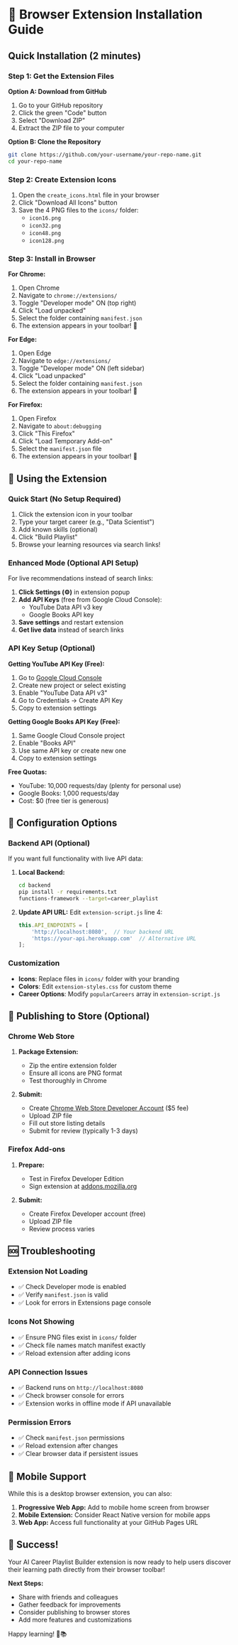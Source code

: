 # 🚀 Browser Extension Installation Guide

## Quick Installation (2 minutes)

### Step 1: Get the Extension Files

**Option A: Download from GitHub**
1. Go to your GitHub repository
2. Click the green "Code" button
3. Select "Download ZIP"
4. Extract the ZIP file to your computer

**Option B: Clone the Repository**
```bash
git clone https://github.com/your-username/your-repo-name.git
cd your-repo-name
```

### Step 2: Create Extension Icons

1. Open the `create_icons.html` file in your browser
2. Click "Download All Icons" button
3. Save the 4 PNG files to the `icons/` folder:
   - `icon16.png`
   - `icon32.png` 
   - `icon48.png`
   - `icon128.png`

### Step 3: Install in Browser

**For Chrome:**
1. Open Chrome
2. Navigate to `chrome://extensions/`
3. Toggle "Developer mode" ON (top right)
4. Click "Load unpacked"
5. Select the folder containing `manifest.json`
6. The extension appears in your toolbar! 🎉

**For Edge:**
1. Open Edge
2. Navigate to `edge://extensions/`
3. Toggle "Developer mode" ON (left sidebar)
4. Click "Load unpacked"
5. Select the folder containing `manifest.json`
6. The extension appears in your toolbar! 🎉

**For Firefox:**
1. Open Firefox
2. Navigate to `about:debugging`
3. Click "This Firefox"
4. Click "Load Temporary Add-on"
5. Select the `manifest.json` file
6. The extension appears in your toolbar! 🎉

## 🎯 Using the Extension

### Quick Start (No Setup Required)
1. Click the extension icon in your toolbar
2. Type your target career (e.g., "Data Scientist")
3. Add known skills (optional)
4. Click "Build Playlist"
5. Browse your learning resources via search links!

### Enhanced Mode (Optional API Setup)
For live recommendations instead of search links:

1. **Click Settings (⚙️)** in extension popup
2. **Add API Keys** (free from Google Cloud Console):
   - YouTube Data API v3 key
   - Google Books API key
3. **Save settings** and restart extension
4. **Get live data** instead of search links

### API Key Setup (Optional)
**Getting YouTube API Key (Free):**
1. Go to [Google Cloud Console](https://console.cloud.google.com/)
2. Create new project or select existing
3. Enable "YouTube Data API v3"
4. Go to Credentials → Create API Key
5. Copy to extension settings

**Getting Google Books API Key (Free):**
1. Same Google Cloud Console project
2. Enable "Books API"
3. Use same API key or create new one
4. Copy to extension settings

**Free Quotas:**
- YouTube: 10,000 requests/day (plenty for personal use)
- Google Books: 1,000 requests/day
- Cost: $0 (free tier is generous)

## 🔧 Configuration Options

### Backend API (Optional)
If you want full functionality with live API data:

1. **Local Backend:**
   ```bash
   cd backend
   pip install -r requirements.txt
   functions-framework --target=career_playlist
   ```

2. **Update API URL:**
   Edit `extension-script.js` line 4:
   ```javascript
   this.API_ENDPOINTS = [
       'http://localhost:8080',  // Your backend URL
       'https://your-api.herokuapp.com'  // Alternative URL
   ];
   ```

### Customization
- **Icons**: Replace files in `icons/` folder with your branding
- **Colors**: Edit `extension-styles.css` for custom theme
- **Career Options**: Modify `popularCareers` array in `extension-script.js`

## 🚀 Publishing to Store (Optional)

### Chrome Web Store
1. **Package Extension:**
   - Zip the entire extension folder
   - Ensure all icons are PNG format
   - Test thoroughly in Chrome

2. **Submit:**
   - Create [Chrome Web Store Developer Account](https://chrome.google.com/webstore/devconsole/) ($5 fee)
   - Upload ZIP file
   - Fill out store listing details
   - Submit for review (typically 1-3 days)

### Firefox Add-ons
1. **Prepare:**
   - Test in Firefox Developer Edition
   - Sign extension at [addons.mozilla.org](https://addons.mozilla.org/developers/)

2. **Submit:**
   - Create Firefox Developer account (free)
   - Upload ZIP file
   - Review process varies

## 🆘 Troubleshooting

### Extension Not Loading
- ✅ Check Developer mode is enabled
- ✅ Verify `manifest.json` is valid
- ✅ Look for errors in Extensions page console

### Icons Not Showing
- ✅ Ensure PNG files exist in `icons/` folder
- ✅ Check file names match manifest exactly
- ✅ Reload extension after adding icons

### API Connection Issues
- ✅ Backend runs on `http://localhost:8080`
- ✅ Check browser console for errors
- ✅ Extension works in offline mode if API unavailable

### Permission Errors
- ✅ Check `manifest.json` permissions
- ✅ Reload extension after changes
- ✅ Clear browser data if persistent issues

## 📱 Mobile Support

While this is a desktop browser extension, you can also:

1. **Progressive Web App:** Add to mobile home screen from browser
2. **Mobile Extension:** Consider React Native version for mobile apps
3. **Web App:** Access full functionality at your GitHub Pages URL

## 🎉 Success!

Your AI Career Playlist Builder extension is now ready to help users discover their learning path directly from their browser toolbar!

**Next Steps:**
- Share with friends and colleagues
- Gather feedback for improvements  
- Consider publishing to browser stores
- Add more features and customizations

Happy learning! 🚀📚